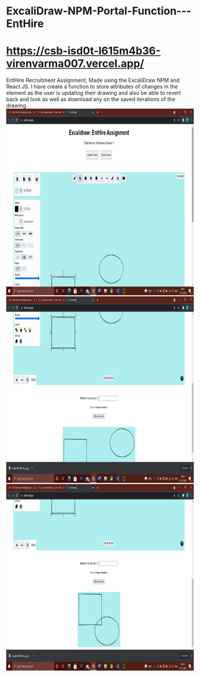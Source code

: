 # ExcaliDraw-NPM-Portal-Function---EntHire
# https://csb-isd0t-l615m4b36-virenvarma007.vercel.app/
EntHire Recruitment Assignment, Made using the ExcaliDraw NPM and React JS. I have create a function to store attributes of changes in the element as the user is updating their
drawing and also be able to revert back and look as well as download any on the saved iterations of the drawing.<br>
<img src="Images/Screenshot (198).png" width="900" height="500">
<img src="Images/Screenshot (199).png" width="900" height="500">
<img src="Images/Screenshot (200).png" width="900" height="500">
